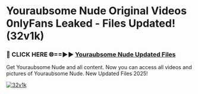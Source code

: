 # Youraubsome Nude Original Videos 0nlyFans Leaked - Files Updated! (32v1k)

<h3>🔴 CLICK HERE 🌐==►► <a href="https://tinyurl.com/4mcuefdz" rel="nofollow">Youraubsome Nude Updated Files</a></h3>

Get Youraubsome Nude and all content. Now you can access all videos and pictures of Youraubsome Nude. New Updated Files 2025!

[![32v1k](https://i.imgur.com/StAQSOY.gif)](https://tinyurl.com/4mcuefdz)
